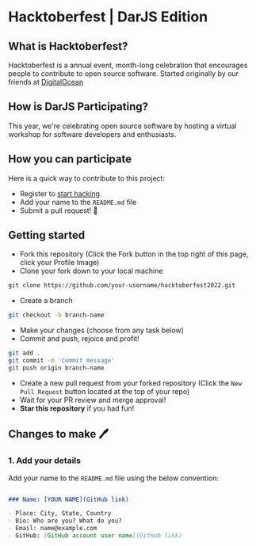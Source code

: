 # Hacktoberfest | DarJS Edition

## What is Hacktoberfest?

Hacktoberfest is a annual event, month-long celebration that encourages people to contribute to open source software. Started originally by our friends at [DigitalOcean](http://digitalocean.com)

## How is DarJS Participating?

This year, we're celebrating open source software by hosting a virtual workshop for software developers and enthusiasts.

## How you can participate

Here is a quick way to contribute to this project:

* Register to [start hacking](https://hacktoberfest.com/).
* Add your name to the `README.md` file
* Submit a pull request! 🎉 


## Getting started 

* Fork this repository (Click the Fork button in the top right of this page, click your Profile Image)
* Clone your fork down to your local machine

```markdown
git clone https://github.com/your-username/hacktoberfest2022.git
```

* Create a branch

```bash
git checkout -b branch-name
```

* Make your changes (choose from any task below)
* Commit and push, rejoice  and profit!

```bash
git add .
git commit -m 'Commit message'
git push origin branch-name
```

* Create a new pull request from your forked repository (Click the `New Pull Request` button located at the top of your repo)
* Wait for your PR review and merge approval!
* __Star this repository__ if you had fun!

## Changes to make 🖊️

### 1. Add your details

Add your name to the `README.md` file using the below convention:

```markdown

### Name: [YOUR NAME](GitHub link)

- Place: City, State, Country
- Bio: Who are you? What do you?
- Email: name@example.com
- GitHub: [GitHub account user name](GitHub link)
```

